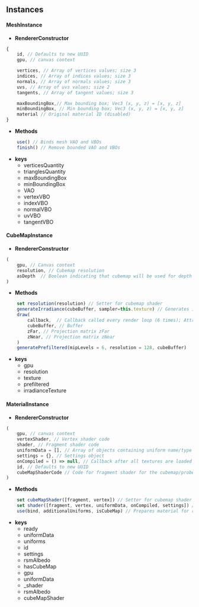 ## Instances

#### MeshInstance
- **RendererConstructor**
```js
{
    id, // Defaults to new UUID
    gpu, // canvas context

    vertices, // Array of vertices values; size 3
    indices, // Array of indices values; size 3
    normals, // Array of normals values; size 3
    uvs, // Array of uvs values; size 2
    tangents, // Array of tangent values; size 3

    maxBoundingBox,// Max bounding box; Vec3 (x, y, z) = [x, y, z]
    minBoundingBox, // Min bounding box; Vec3 (x, y, z) = [x, y, z]
    material // Original material ID (disabled)
}
```
- **Methods**
```js
    use() // Binds mesh VAO and VBOs
    finish() // Remove bounded VAO and VBOs  
```
- **keys**
  - verticesQuantity
  - trianglesQuantity 
  - maxBoundingBox 
  - minBoundingBox 
  - VAO
  - vertexVBO
  - indexVBO
  - normalVBO
  - uvVBO
  - tangentVBO


#### CubeMapInstance

- **RendererConstructor**
```js
(
    gpu, // Canvas context 
    resolution, // Cubemap resolution
    asDepth  // Boolean indicating that cubemap will be used for depth rendering
)
```
- **Methods**
```js
    set resolution(resolution) // Setter for cubemap shader 
    generateIrradiance(cubeBuffer, sampler=this.texture) // Generates irradiance texture and stores into the irradianceTexture key
    draw(
        callback,  // Callback called every render loop (6 times); Attributes: yaw, pitch, perspectiveMatrix, index
        cubeBuffer, // Buffer
        zFar, // Projection matrix zFar
        zNear, // Projection matrix zNear
    )
    generatePrefiltered(mipLevels = 6, resolution = 128, cubeBuffer) 
```

- **keys**
  - gpu
  - resolution
  - texture
  - prefiltered
  - irradianceTexture
  
#### MaterialInstance

- **RendererConstructor**
```js
(
    gpu, // canvas context
    vertexShader, // Vertex shader code
    shader, // Fragment shader code
    uniformData = [], // Array of objects containing uniform name/type and data
    settings = {}, // Settings object
    onCompiled = () => null, // Callback after all textures are loaded
    id, // Defaults to new UUID
    cubeMapShaderCode // Code for fragment shader for the cubemap/probe generation
)
```
- **Methods**
```js
    set cubeMapShader([fragment, vertex]) // Setter for cubemap shader 
    set shader([fragment, vertex, uniformData, onCompiled, settings]) // Setter for editor shader
    use(bind, additionalUniforms, isCubeMap) // Prepares material for render
```

- **keys**
  - ready 
  - uniformData
  - uniforms
  - id
  - settings
  - rsmAlbedo
  - hasCubeMap
  - gpu
  - uniformData
  - _shader
  - rsmAlbedo
  - cubeMapShader